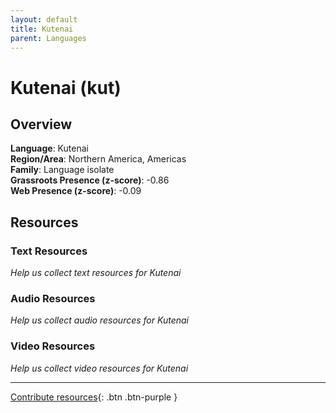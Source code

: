```yaml
---
layout: default
title: Kutenai
parent: Languages
---
```


# Kutenai (kut)

## Overview

**Language**: Kutenai  
**Region/Area**: Northern America, Americas  
**Family**: Language isolate  
**Grassroots Presence (z-score)**: -0.86  
**Web Presence (z-score)**: -0.09  

## Resources

### Text Resources
*Help us collect text resources for Kutenai*

### Audio Resources
*Help us collect audio resources for Kutenai*

### Video Resources
*Help us collect video resources for Kutenai*

---

[Contribute resources](https://forms.office.com/e/1SfLJx3u1r){: .btn .btn-purple }
